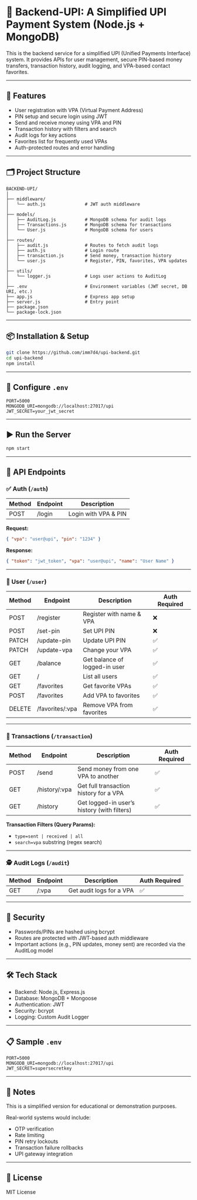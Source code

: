 
# 💸 Backend-UPI: A Simplified UPI Payment System (Node.js + MongoDB)

This is the backend service for a simplified UPI (Unified Payments Interface) system. It provides APIs for user management, secure PIN-based money transfers, transaction history, audit logging, and VPA-based contact favorites.

---

## 🚀 Features

- User registration with VPA (Virtual Payment Address)  
- PIN setup and secure login using JWT  
- Send and receive money using VPA and PIN  
- Transaction history with filters and search  
- Audit logs for key actions  
- Favorites list for frequently used VPAs  
- Auth-protected routes and error handling  

---

## 🗂️ Project Structure

```
BACKEND-UPI/
│
├── middleware/
│   └── auth.js               # JWT auth middleware
│
├── models/
│   ├── AuditLog.js           # MongoDB schema for audit logs
│   ├── Transactions.js       # MongoDB schema for transactions
│   └── User.js               # MongoDB schema for users
│
├── routes/
│   ├── audit.js              # Routes to fetch audit logs
│   ├── auth.js               # Login route
│   ├── transaction.js        # Send money, transaction history
│   └── user.js               # Register, PIN, favorites, VPA updates
│
├── utils/
│   └── logger.js             # Logs user actions to AuditLog
│
├── .env                      # Environment variables (JWT secret, DB URI, etc.)
├── app.js                    # Express app setup
├── server.js                 # Entry point
├── package.json
└── package-lock.json
```

---

## 📦 Installation & Setup

```bash
git clone https://github.com/imm7d4/upi-backend.git
cd upi-backend
npm install
```

---

## 🔧 Configure `.env`

```env
PORT=5000
MONGODB_URI=mongodb://localhost:27017/upi
JWT_SECRET=your_jwt_secret
```

---

## ▶️ Run the Server

```bash
npm start
```

---

## 🧩 API Endpoints

### ✅ Auth (`/auth`)

| Method | Endpoint | Description       |
|--------|----------|-------------------|
| POST   | /login   | Login with VPA & PIN |

**Request:**

```json
{ "vpa": "user@upi", "pin": "1234" }
```

**Response:**

```json
{ "token": "jwt_token", "vpa": "user@upi", "name": "User Name" }
```

---

### 👤 User (`/user`)

| Method  | Endpoint           | Description                 | Auth Required |
|---------|--------------------|-----------------------------|---------------|
| POST    | /register          | Register with name & VPA    | ❌            |
| POST    | /set-pin           | Set UPI PIN                 | ❌            |
| PATCH   | /update-pin        | Update UPI PIN              | ✅            |
| PATCH   | /update-vpa        | Change your VPA             | ✅            |
| GET     | /balance           | Get balance of logged-in user | ✅          |
| GET     | /                  | List all users              | ✅            |
| GET     | /favorites         | Get favorite VPAs           | ✅            |
| POST    | /favorites         | Add VPA to favorites        | ✅            |
| DELETE  | /favorites/:vpa    | Remove VPA from favorites   | ✅            |

---

### 💸 Transactions (`/transaction`)

| Method | Endpoint          | Description                      | Auth Required |
|--------|-------------------|---------------------------------|---------------|
| POST   | /send             | Send money from one VPA to another | ✅           |
| GET    | /history/:vpa     | Get full transaction history for a VPA | ✅       |
| GET    | /history          | Get logged-in user’s history (with filters) | ✅    |

**Transaction Filters (Query Params):**

- `type=sent | received | all`  
- `search=vpa` substring (regex search)  

---

### 🕵️ Audit Logs (`/audit`)

| Method | Endpoint   | Description             | Auth Required |
|--------|------------|-------------------------|---------------|
| GET    | /:vpa      | Get audit logs for a VPA | ✅            |

---

## 🔐 Security

- Passwords/PINs are hashed using bcrypt  
- Routes are protected with JWT-based auth middleware  
- Important actions (e.g., PIN updates, money sent) are recorded via the AuditLog model  

---

## 🛠️ Tech Stack

- Backend: Node.js, Express.js  
- Database: MongoDB + Mongoose  
- Authentication: JWT  
- Security: bcrypt  
- Logging: Custom Audit Logger  

---

## 📋 Sample `.env`

```env
PORT=5000
MONGODB_URI=mongodb://localhost:27017/upi
JWT_SECRET=supersecretkey
```

---

## 📌 Notes

This is a simplified version for educational or demonstration purposes.

Real-world systems would include:

- OTP verification  
- Rate limiting  
- PIN retry lockouts  
- Transaction failure rollbacks  
- UPI gateway integration  

---

## 📄 License

MIT License
